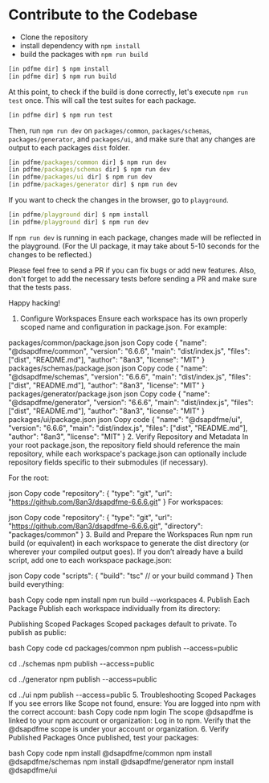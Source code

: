 # Contribute to the Codebase

- Clone the repository
- install dependency with `npm install`
- build the packages with `npm run build`

```cmd
[in pdfme dir] $ npm install
[in pdfme dir] $ npm run build
```

At this point, to check if the build is done correctly, let's execute `npm run test` once. This will call the test suites for each package.

```cmd
[in pdfme dir] $ npm run test
```

Then, run `npm run dev` on `packages/common`, `packages/schemas`, `packages/generator`, and `packages/ui`,
and make sure that any changes are output to each packages `dist` folder.

```cmd
[in pdfme/packages/common dir] $ npm run dev
[in pdfme/packages/schemas dir] $ npm run dev
[in pdfme/packages/ui dir] $ npm run dev
[in pdfme/packages/generator dir] $ npm run dev
```

If you want to check the changes in the browser, go to `playground`.

```cmd
[in pdfme/playground dir] $ npm install
[in pdfme/playground dir] $ npm run dev
```

If `npm run dev` is running in each package, changes made will be reflected in the playground. (For the UI package, it may take about 5-10 seconds for the changes to be reflected.)

Please feel free to send a PR if you can fix bugs or add new features. Also, don't forget to add the necessary tests before sending a PR and make sure that the tests pass.

Happy hacking!


1. Configure Workspaces
Ensure each workspace has its own properly scoped name and configuration in package.json. For example:

packages/common/package.json
json
Copy code
{
  "name": "@dsapdfme/common",
  "version": "6.6.6",
  "main": "dist/index.js",
  "files": ["dist", "README.md"],
  "author": "8an3",
  "license": "MIT"
}
packages/schemas/package.json
json
Copy code
{
  "name": "@dsapdfme/schemas",
  "version": "6.6.6",
  "main": "dist/index.js",
  "files": ["dist", "README.md"],
  "author": "8an3",
  "license": "MIT"
}
packages/generator/package.json
json
Copy code
{
  "name": "@dsapdfme/generator",
  "version": "6.6.6",
  "main": "dist/index.js",
  "files": ["dist", "README.md"],
  "author": "8an3",
  "license": "MIT"
}
packages/ui/package.json
json
Copy code
{
  "name": "@dsapdfme/ui",
  "version": "6.6.6",
  "main": "dist/index.js",
  "files": ["dist", "README.md"],
  "author": "8an3",
  "license": "MIT"
}
2. Verify Repository and Metadata
In your root package.json, the repository field should reference the main repository, while each workspace's package.json can optionally include repository fields specific to their submodules (if necessary).

For the root:

json
Copy code
"repository": {
  "type": "git",
  "url": "https://github.com/8an3/dsapdfme-6.6.6.git"
}
For workspaces:

json
Copy code
"repository": {
  "type": "git",
  "url": "https://github.com/8an3/dsapdfme-6.6.6.git",
  "directory": "packages/common"
}
3. Build and Prepare the Workspaces
Run npm run build (or equivalent) in each workspace to generate the dist directory (or wherever your compiled output goes). If you don’t already have a build script, add one to each workspace package.json:

json
Copy code
"scripts": {
  "build": "tsc" // or your build command
}
Then build everything:

bash
Copy code
npm install
npm run build --workspaces
4. Publish Each Package
Publish each workspace individually from its directory:

Publishing Scoped Packages
Scoped packages default to private. To publish as public:

bash
Copy code
cd packages/common
npm publish --access=public

cd ../schemas
npm publish --access=public

cd ../generator
npm publish --access=public

cd ../ui
npm publish --access=public
5. Troubleshooting Scoped Packages
If you see errors like Scope not found, ensure:
You are logged into npm with the correct account:
bash
Copy code
npm login
The scope @dsapdfme is linked to your npm account or organization:
Log in to npm.
Verify that the @dsapdfme scope is under your account or organization.
6. Verify Published Packages
Once published, test your packages:

bash
Copy code
npm install @dsapdfme/common
npm install @dsapdfme/schemas
npm install @dsapdfme/generator
npm install @dsapdfme/ui
